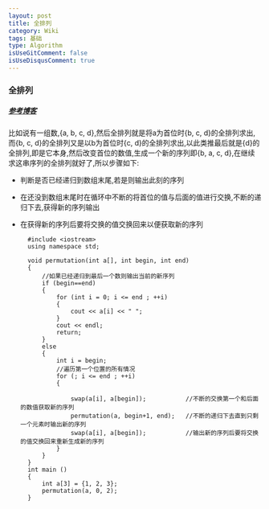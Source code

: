 ```yaml
---
layout: post
title: 全排列
category: Wiki
tags: 基础
type: Algorithm
isUseGitComment: false
isUseDisqusComment: true
---
```


### 全排列
##### [参考博客](//blog.csdn.net/e3399/article/details/7543861)

比如说有一组数,{a, b, c, d},然后全排列就是将a为首位时{b, c, d}的全排列求出,而{b, c, d}的全排列又是以b为首位时{c, d}的全排列求出,以此类推最后就是{d}的全排列,即是它本身,然后改变首位的数值,生成一个新的序列即{b, a, c, d},在继续求这串序列的全排列就好了,所以步骤如下:

+ 判断是否已经递归到数组末尾,若是则输出此刻的序列
+ 在还没到数组末尾时在循环中不断的将首位的值与后面的值进行交换,不断的递归下去,获得新的序列输出
+ 在获得新的序列后要将交换的值交换回来以便获取新的序列


		#include <iostream>
		using namespace std;

		void permutation(int a[], int begin, int end)
		{
		    //如果已经递归到最后一个数则输出当前的新序列
		    if (begin==end)
		    {
		        for (int i = 0; i <= end ; ++i)
		        {
		            cout << a[i] << " ";
		        }
		        cout << endl;
		        return;
		    }
		    else
		    {
		        int i = begin;
		        //遍历第一个位置的所有情况
		        for (; i <= end ; ++i)
		        {

		            swap(a[i], a[begin]);           //不断的交换第一个和后面的数值获取新的序列
		            permutation(a, begin+1, end);   //不断的递归下去直到只剩一个元素时输出新的序列
		            swap(a[i], a[begin]);           //输出新的序列后要将交换的值交换回来重新生成新的序列
		        }
		    }
		}
		int main ()
		{
		    int a[3] = {1, 2, 3};
		    permutation(a, 0, 2);
		}